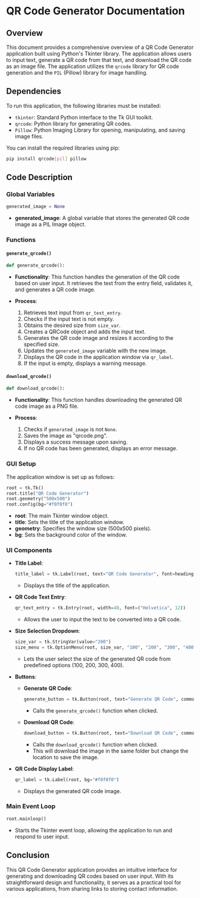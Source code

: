 # QR Code Generator Documentation

## Overview

This document provides a comprehensive overview of a QR Code Generator application built using Python's Tkinter library. The application allows users to input text, generate a QR code from that text, and download the QR code as an image file. The application utilizes the `qrcode` library for QR code generation and the `PIL` (Pillow) library for image handling.

## Dependencies

To run this application, the following libraries must be installed:
- `tkinter`: Standard Python interface to the Tk GUI toolkit.
- `qrcode`: Python library for generating QR codes.
- `Pillow`: Python Imaging Library for opening, manipulating, and saving image files.

You can install the required libraries using pip:

```bash
pip install qrcode[pil] pillow
```

## Code Description

### Global Variables

```python
generated_image = None
```
- **generated_image**: A global variable that stores the generated QR code image as a PIL Image object.

### Functions

#### `generate_qrcode()`

```python
def generate_qrcode():
```
- **Functionality**: This function handles the generation of the QR code based on user input. It retrieves the text from the entry field, validates it, and generates a QR code image.

- **Process**:
  1. Retrieves text input from `qr_text_entry`.
  2. Checks if the input text is not empty.
  3. Obtains the desired size from `size_var`.
  4. Creates a QRCode object and adds the input text.
  5. Generates the QR code image and resizes it according to the specified size.
  6. Updates the `generated_image` variable with the new image.
  7. Displays the QR code in the application window via `qr_label`.
  8. If the input is empty, displays a warning message.

#### `download_qrcode()`

```python
def download_qrcode():
```
- **Functionality**: This function handles downloading the generated QR code image as a PNG file.

- **Process**:
  1. Checks if `generated_image` is not `None`.
  2. Saves the image as "qrcode.png".
  3. Displays a success message upon saving.
  4. If no QR code has been generated, displays an error message.

### GUI Setup

The application window is set up as follows:

```python
root = tk.Tk()
root.title("QR Code Generator")
root.geometry("500x500")
root.config(bg="#f0f0f0")
```
- **root**: The main Tkinter window object.
- **title**: Sets the title of the application window.
- **geometry**: Specifies the window size (500x500 pixels).
- **bg**: Sets the background color of the window.

### UI Components

- **Title Label**:
  ```python
  title_label = tk.Label(root, text="QR Code Generator", font=heading_font, bg="#f0f0f0", fg="#333333")
  ```
  - Displays the title of the application.

- **QR Code Text Entry**:
  ```python
  qr_text_entry = tk.Entry(root, width=40, font=("Helvetica", 12))
  ```
  - Allows the user to input the text to be converted into a QR code.

- **Size Selection Dropdown**:
  ```python
  size_var = tk.StringVar(value="200")
  size_menu = tk.OptionMenu(root, size_var, "100", "200", "300", "400")
  ```
  - Lets the user select the size of the generated QR code from predefined options (100, 200, 300, 400).

- **Buttons**:
  - **Generate QR Code**:
    ```python
    generate_button = tk.Button(root, text="Generate QR Code", command=generate_qrcode, font=("Helvetica", 12), bg="#4CAF50", fg="white", relief="raised", bd=2)
    ```
    - Calls the `generate_qrcode()` function when clicked.
  
  - **Download QR Code**:
    ```python
    download_button = tk.Button(root, text="Download QR Code", command=download_qrcode, font=("Helvetica", 12), bg="#2196F3", fg="white", relief="raised", bd=2)
    ```
    - Calls the `download_qrcode()` function when clicked.
    - This will download the image in the same folder but change the location to save the image.

- **QR Code Display Label**:
  ```python
  qr_label = tk.Label(root, bg="#f0f0f0")
  ```
  - Displays the generated QR code image.

### Main Event Loop

```python
root.mainloop()
```
- Starts the Tkinter event loop, allowing the application to run and respond to user input.

## Conclusion

This QR Code Generator application provides an intuitive interface for generating and downloading QR codes based on user input. With its straightforward design and functionality, it serves as a practical tool for various applications, from sharing links to storing contact information.